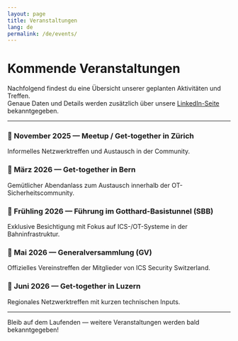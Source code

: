 ```yaml
---
layout: page
title: Veranstaltungen
lang: de
permalink: /de/events/
---
```


# Kommende Veranstaltungen

Nachfolgend findest du eine Übersicht unserer geplanten Aktivitäten und Treffen.  
Genaue Daten und Details werden zusätzlich über unsere [LinkedIn-Seite](https://www.linkedin.com/company/icssecurity/) bekanntgegeben.

---

### 📅 November 2025 — Meetup / Get-together in Zürich  
Informelles Netzwerktreffen und Austausch in der Community.  

### 📅 März 2026 — Get-together in Bern  
Gemütlicher Abendanlass zum Austausch innerhalb der OT-Sicherheitscommunity.  

### 🌄 Frühling 2026 — Führung im Gotthard-Basistunnel (SBB)  
Exklusive Besichtigung mit Fokus auf ICS-/OT-Systeme in der Bahninfrastruktur.  

### 📅 Mai 2026 — Generalversammlung (GV)  
Offizielles Vereinstreffen der Mitglieder von ICS Security Switzerland.  

### 📅 Juni 2026 — Get-together in Luzern  
Regionales Netzwerktreffen mit kurzen technischen Inputs.  

---

Bleib auf dem Laufenden — weitere Veranstaltungen werden bald bekanntgegeben!
